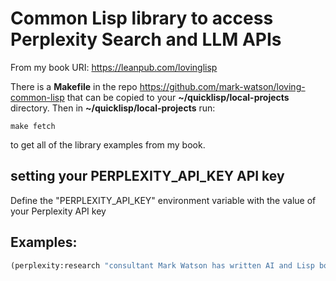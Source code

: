 # Common Lisp library to access Perplexity Search and LLM APIs

From my book URI: https://leanpub.com/lovinglisp

There is a **Makefile** in the repo https://github.com/mark-watson/loving-common-lisp that can be copied
to your **~/quicklisp/local-projects** directory. Then in **~/quicklisp/local-projects** run:

    make fetch

to get all of the library examples from my book.

## setting your PERPLEXITY_API_KEY API key
 
 Define the  "PERPLEXITY_API_KEY" environment variable with the value of your Perplexity API key

## Examples:

```lisp
(perplexity:research "consultant Mark Watson has written AI and Lisp books. What musical instruments does he play?")
```
